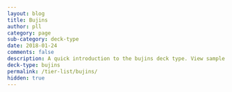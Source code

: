 ```yaml
---
layout: blog
title: Bujins
author: pll
category: page
sub-category: deck-type
date: 2018-01-24
comments: false
description: A quick introduction to the bujins deck type. View sample deck, core cards, tech cards, guides, videos and other information.
deck-type: bujins
permalink: /tier-list/bujins/
hidden: true
---
```








